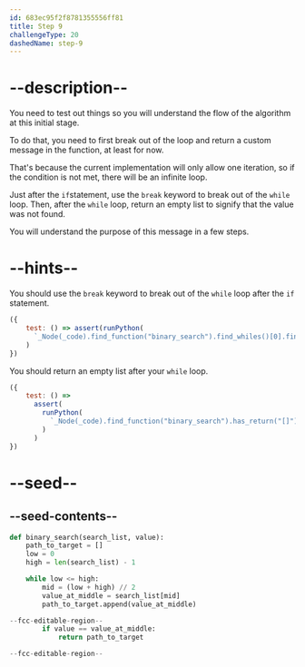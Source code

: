 ```yaml
---
id: 683ec95f2f8781355556ff81
title: Step 9
challengeType: 20
dashedName: step-9
---
```


# --description--

You need to test out things so you will understand the flow of the algorithm at this initial stage.

To do that, you need to first break out of the loop and return a custom message in the function, at least for now.

That's because the current implementation will only allow one iteration, so if the condition is not met, there will be an infinite loop.

Just after the `if`statement, use the `break` keyword to break out of the `while` loop. Then, after the `while` loop, return an empty list to signify that the value was not found.

You will understand the purpose of this message in a few steps.

# --hints--

You should use the `break` keyword to break out of the `while` loop after the `if` statement.

```js
({
    test: () => assert(runPython(
      `_Node(_code).find_function("binary_search").find_whiles()[0].find_body().has_stmt("break")`)
    )
})
```

You should return an empty list after your `while` loop.

```js
({
    test: () =>
      assert(
        runPython(
          `_Node(_code).find_function("binary_search").has_return("[]")`
        )
      )
})
```

# --seed--

## --seed-contents--

```py
def binary_search(search_list, value):
    path_to_target = []
    low = 0
    high = len(search_list) - 1

    while low <= high:
        mid = (low + high) // 2
        value_at_middle = search_list[mid]
        path_to_target.append(value_at_middle)

--fcc-editable-region--
        if value == value_at_middle:
            return path_to_target

--fcc-editable-region--
```
